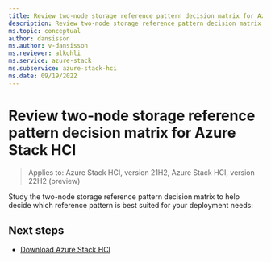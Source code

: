 ```yaml
---
title: Review two-node storage reference pattern decision matrix for Azure Stack HCI
description: Review two-node storage reference pattern decision matrix for Azure Stack HCI
ms.topic: conceptual
author: dansisson
ms.author: v-dansisson
ms.reviewer: alkohli
ms.service: azure-stack
ms.subservice: azure-stack-hci
ms.date: 09/19/2022
---
```


# Review two-node storage reference pattern decision matrix for Azure Stack HCI

> Applies to: Azure Stack HCI, version 21H2, Azure Stack HCI, version 22H2 (preview)

Study the two-node storage reference pattern decision matrix to help decide which reference pattern is best suited for your deployment needs:


## Next steps

- [Download Azure Stack HCI](https://azure.microsoft.com/products/azure-stack/hci/hci-download/)